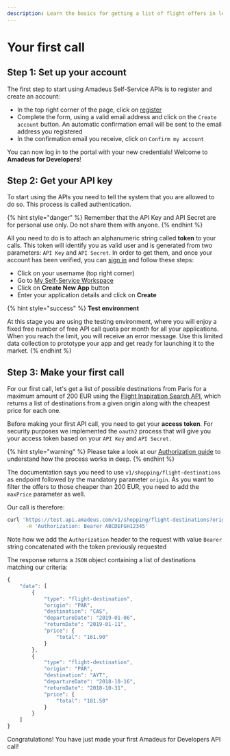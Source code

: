 ```yaml
---
description: Learn the basics for getting a list of flight offers in less than 3 minutes.
---
```


# Your first call

## Step 1: Set up your account

The first step to start using Amadeus Self-Service APIs is to register and create an account:

* In the top right corner of the page, click on [register](https://developers.amadeus.com/register)
* Complete the form, using a valid email address and click on the `Create account` button. An automatic confirmation email will be sent to the email address you registered
* In the confirmation email you receive, click on `Confirm my account`

You can now log in to the portal with your new credentials! Welcome to **Amadeus for Developers**!

## Step 2: Get your API key

To start using the APIs you need to tell the system that you are allowed to do so. This process is called authentication.

{% hint style="danger" %}
Remember that the API Key and API Secret are for personal use only. Do not share them with anyone.
{% endhint %}

All you need to do is to attach an alphanumeric string called **token** to your calls. This token will identify you as valid user and is generated from two parameters: `API Key` and `API Secret`. In order to get them, and once your account has been verified, you can [sign in](https://developers.amadeus.com/signin) and follow these steps:

* Click on your username \(top right corner\)
* Go to [My Self-Service Workspace](https://developers.amadeus.com/my-apps)
* Click on **Create New App** button
* Enter your application details and click on **Create**

{% hint style="success" %}
**Test environment** 

At this stage you are using the testing environment, where you will enjoy a fixed free number of free API call quota per month for all your applications. When you reach the limit, you will receive an error message. Use this limited data collection to prototype your app and get ready for launching it to the market.
{% endhint %}

## Step **3**: Make your first call

For our first call, let's get a list of possible destinations from Paris for a maximum amount of 200 EUR using the [Flight Inspiration Search API](https://developers.amadeus.com/self-service/category/203/api-doc/3/api-docs-and-example/10001), which returns a list of destinations from a given origin along with the cheapest price for each one.

Before making your first API call, you need to get your **access token**. For security purposes we implemented the `oauth2` process that will give you your access token based on your `API Key` and `API Secret.`

{% hint style="warning" %}
Please take a look at our [Authorization guide](https://developers.amadeus.com/self-service/apis-docs/guides/authorization) to understand how the process works in deep.
{% endhint %}

The documentation says you need to use `v1/shopping/flight-destinations` as endpoint followed by the mandatory parameter `origin`. As you want to filter the offers to those cheaper than 200 EUR, you need to add the `maxPrice` parameter as well.

Our call is therefore:

```bash
curl 'https://test.api.amadeus.com/v1/shopping/flight-destinations?origin=PAR&maxPrice=200' \
      -H 'Authorization: Bearer ABCDEFGH12345'
```

Note how we add the `Authorization` header to the request with value `Bearer` string concatenated with the token previously requested

The response returns a `JSON` object containing a list of destinations matching our criteria:

```javascript
{
    "data": [
        {
            "type": "flight-destination",
            "origin": "PAR",
            "destination": "CAS",
            "departureDate": "2019-01-06",
            "returnDate": "2019-01-11",
            "price": {
                "total": "161.90"
            }
        },
        {
            "type": "flight-destination",
            "origin": "PAR",
            "destination": "AYT",
            "departureDate": "2018-10-16",
            "returnDate": "2018-10-31",
            "price": {
                "total": "181.50"
            }
        }
    ]
}
```

Congratulations! You have just made your first Amadeus for Developers API call!  


